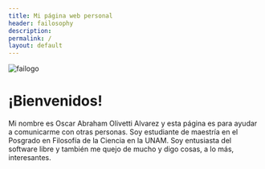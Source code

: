 ```yaml
---
title: Mi página web personal
header: failosophy
description:
permalink: /
layout: default
---
```


![failogo](/home/oiuhukt/Público/failosophy/assets/images/logo.png)

# ¡Bienvenidos!

Mi nombre es Oscar Abraham Olivetti Alvarez y esta página es para ayudar a comunicarme con otras personas. Soy estudiante de maestría en el Posgrado en Filosofía de la Ciencia en la UNAM. Soy entusiasta del software libre y también me quejo de mucho y digo cosas, a lo más, interesantes.
